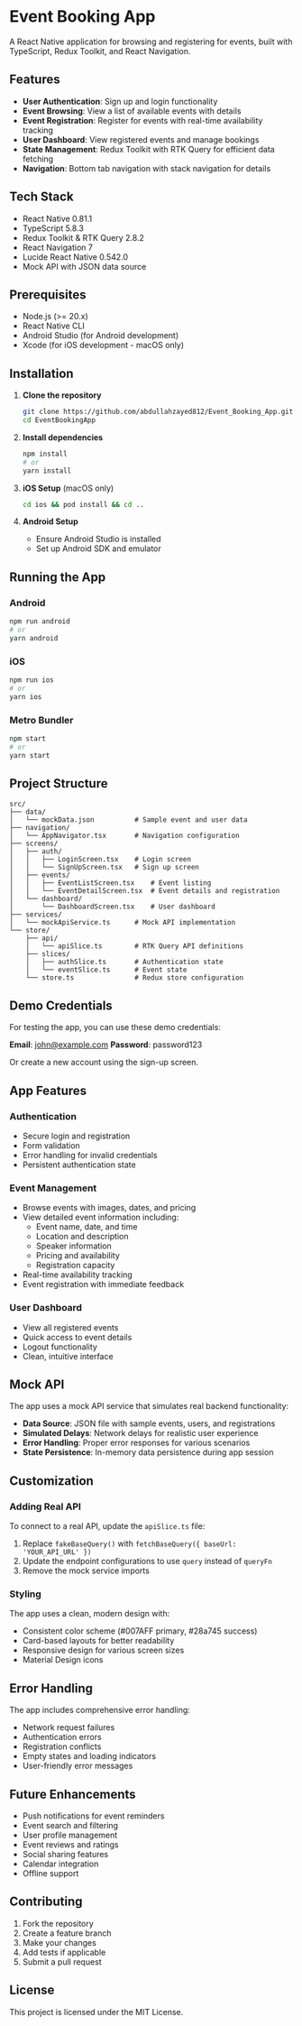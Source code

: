 # Event Booking App

A React Native application for browsing and registering for events, built with TypeScript, Redux Toolkit, and React Navigation.

## Features

- **User Authentication**: Sign up and login functionality
- **Event Browsing**: View a list of available events with details
- **Event Registration**: Register for events with real-time availability tracking
- **User Dashboard**: View registered events and manage bookings
- **State Management**: Redux Toolkit with RTK Query for efficient data fetching
- **Navigation**: Bottom tab navigation with stack navigation for details

## Tech Stack

- React Native 0.81.1
- TypeScript 5.8.3
- Redux Toolkit & RTK Query 2.8.2
- React Navigation 7
- Lucide React Native 0.542.0
- Mock API with JSON data source

## Prerequisites

- Node.js (>= 20.x)
- React Native CLI
- Android Studio (for Android development)
- Xcode (for iOS development - macOS only)

## Installation

1. **Clone the repository**

   ```bash
   git clone https://github.com/abdullahzayed812/Event_Booking_App.git
   cd EventBookingApp
   ```

2. **Install dependencies**

   ```bash
   npm install
   # or
   yarn install
   ```

3. **iOS Setup** (macOS only)

   ```bash
   cd ios && pod install && cd ..
   ```

4. **Android Setup**
   - Ensure Android Studio is installed
   - Set up Android SDK and emulator

## Running the App

### Android

```bash
npm run android
# or
yarn android
```

### iOS

```bash
npm run ios
# or
yarn ios
```

### Metro Bundler

```bash
npm start
# or
yarn start
```

## Project Structure

```
src/
├── data/
│   └── mockData.json          # Sample event and user data
├── navigation/
│   └── AppNavigator.tsx       # Navigation configuration
├── screens/
│   ├── auth/
│   │   ├── LoginScreen.tsx    # Login screen
│   │   └── SignUpScreen.tsx   # Sign up screen
│   ├── events/
│   │   ├── EventListScreen.tsx    # Event listing
│   │   └── EventDetailScreen.tsx  # Event details and registration
│   └── dashboard/
│       └── DashboardScreen.tsx    # User dashboard
├── services/
│   └── mockApiService.ts      # Mock API implementation
└── store/
    ├── api/
    │   └── apiSlice.ts        # RTK Query API definitions
    ├── slices/
    │   ├── authSlice.ts       # Authentication state
    │   └── eventSlice.ts      # Event state
    └── store.ts               # Redux store configuration
```

## Demo Credentials

For testing the app, you can use these demo credentials:

**Email**: john@example.com
**Password**: password123

Or create a new account using the sign-up screen.

## App Features

### Authentication

- Secure login and registration
- Form validation
- Error handling for invalid credentials
- Persistent authentication state

### Event Management

- Browse events with images, dates, and pricing
- View detailed event information including:
  - Event name, date, and time
  - Location and description
  - Speaker information
  - Pricing and availability
  - Registration capacity
- Real-time availability tracking
- Event registration with immediate feedback

### User Dashboard

- View all registered events
- Quick access to event details
- Logout functionality
- Clean, intuitive interface

## Mock API

The app uses a mock API service that simulates real backend functionality:

- **Data Source**: JSON file with sample events, users, and registrations
- **Simulated Delays**: Network delays for realistic user experience
- **Error Handling**: Proper error responses for various scenarios
- **State Persistence**: In-memory data persistence during app session

## Customization

### Adding Real API

To connect to a real API, update the `apiSlice.ts` file:

1. Replace `fakeBaseQuery()` with `fetchBaseQuery({ baseUrl: 'YOUR_API_URL' })`
2. Update the endpoint configurations to use `query` instead of `queryFn`
3. Remove the mock service imports

### Styling

The app uses a clean, modern design with:

- Consistent color scheme (#007AFF primary, #28a745 success)
- Card-based layouts for better readability
- Responsive design for various screen sizes
- Material Design icons

## Error Handling

The app includes comprehensive error handling:

- Network request failures
- Authentication errors
- Registration conflicts
- Empty states and loading indicators
- User-friendly error messages

## Future Enhancements

- Push notifications for event reminders
- Event search and filtering
- User profile management
- Event reviews and ratings
- Social sharing features
- Calendar integration
- Offline support

## Contributing

1. Fork the repository
2. Create a feature branch
3. Make your changes
4. Add tests if applicable
5. Submit a pull request

## License

This project is licensed under the MIT License.
